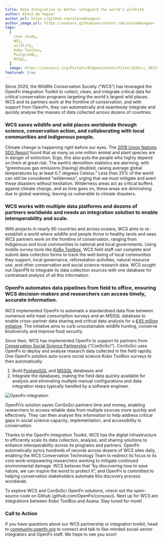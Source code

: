 ```yaml
---
title: Data Integration to better safeguard the world’s wildlife
author: Alexa de Vegvar
author_url: https://github.com/alexadevegvar
author_image_url: https://avatars.githubusercontent.com/alexadevegvar
tags:
  [
    case study,
    WCS,
    wildlife,
    Kobo Toolbox,
    PostgreSQL,
    MSSQL,
  ]
  image: https://consosci.org/Portals/0/OpenContent/Files/1839/ci_98723211_Medium.jpg
featured: true
---
```


Since 2020, the Wildlife Conservation Society (“WCS”) has leveraged the OpenFn Integration Toolkit to collect, clean, and integrate critical data for critical conservation programs targeting the world's largest wild places. WCS and its partners work at the frontline of conservation, and with support from OpenFn, they can automatically and seamlessly integrate and quickly analyse the masses of data collected across dozens of countries.

<!--truncate-->

### WCS saves wildlife and wild places worldwide through science, conservation action, and collaborating with local communities and indigenous people.

Climate change is happening right before our eyes. The [2019 Union Nations SDG Report](https://www.un.org/sustainabledevelopment/blog/2019/05/nature-decline-unprecedented-report/) found that as many as one million animal and plant species are in danger of extinction. Ergo, this also puts the people who highly depend on them at great risk. The earth’s demolition statistics are alarming, with “greenhouse gas emissions [having] doubled, raising average global temperatures by at least 0.7 degrees Celsius.” Less than 25% of the world can still be considered “wilderness”, urging that we must mitigate and avert these disasters without hesitation. Wilderness areas act as critical buffers against climate change, and as time goes on, these areas are diminishing due to global warming, leaving us vulnerable to climate disasters.

### WCS works with multiple data platforms and dozens of partners worldwide and needs an integration solution to enable interoperability and scale.

With projects in nearly 60 countries and across oceans, WCS aims to re-establish a world where wildlife and people thrive in healthy lands and seas. WCS partners work on the frontline of conservation, ranging from Indigenous and local communities to national and local governments. Using mobile survey tools like [KoBo Toolbox](https://www.kobotoolbox.org), WCS field staff can complete and submit data collection forms to track the well-being of local communities they support, local governance, reforestation activities, natural resource use, and other conservation and social science research data. WCS sought out OpenFN to integrate its data collection sources with one database for centralised analysis of all this information.

### OpenFn automates data pipelines from field to office, ensuring WCS decision-makers and researchers can access timely, accurate information. 

WCS implemented OpenFn to automate a standardised data flow between numerous wild meat consumption surveys and an MSSQL database to enable cross-partner data sharing and critical data analysis for a [€45 million initiative](https://newsroom.wcs.org/News-Releases/articleType/ArticleView/articleId/10598/New-45-million-initiative-seeks-to-curb-unsustainable-wildlife-hunting-conserve-biodiversity-and-improve-food-security.aspx). The initiative aims to curb unsustainable wildlife hunting, conserve biodiversity and improve food security.

Since then, WCS has implemented OpenFn to support its partners from [Conservation Social Science Partnership](https://consosci.org/) (“ConSoSci”). ConSoSci uses OpenFn to deploy and analyse research data collected in the field rapidly. One OpenFn solution auto-scans social science Kobo ToolBox surveys to then automatically:
1. Build [PostgreSQL](https://www.postgresql.org/) and [MSSQL](https://www.microsoft.com/en-us/sql-server/sql-server-2019) databases and
2. Integrate the databases, making the field data quickly available for analysis and eliminating multiple manual configurations and data integration steps typically handled by a software engineer.

![OpenFn integration](https://consosci.org/portals/0/ConSoSci%20Toolkit.png)

OpenFn’s solution saves ConSoSci partners time and money, enabling researchers to access reliable data from multiple sources more quickly and effectively. They can then analyse this information to help address critical gaps in social science capacity, implementation, and accessibility in conservation. 

Thanks to the OpenFn Integration Toolkit, WCS has the digital infrastructure to efficiently scale its data collection, analysis, and sharing solutions to enhance interoperability across its programs and partners. OpenFn automatically syncs hundreds of records across dozens of WCS sites daily, enabling the WCS Conservation Technology Team to redirect its focus to its core work–empowering researchers working to mitigate continued environmental damage. WCS believes that “by discovering how to save nature, we can inspire the world to protect it”, and OpenFn is committed to helping conservation stakeholders automate this discovery process worldwide.

To explore WCS and ConSoSci OpenFn solutions, check out the open-source code on Github (github.com/OpenFn/consosci). Next up for WCS are integrations between Kobo ToolBox and Asana. Stay tuned for more!

### Call to Action
If you have questions about our WCS partnership or integration toolkit, head to [community.openfn.org](community.openfn.org) to connect and talk to like-minded social-sector integrators and OpenFn staff. We hope to see you soon!
